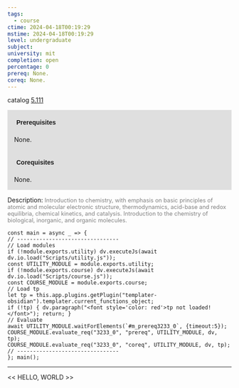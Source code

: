```yaml
---
tags:
  - course
ctime: 2024-04-18T00:19:29
mstime: 2024-04-18T00:19:29
level: undergraduate
subject: 
university: mit
completion: open
percentage: 0
prereq: None.
coreq: None.
---
```


catalog [5.111](http://student.mit.edu/catalog/m5a.html#5.111)

<span style="display: block; padding: 15px; background-color: rgb(100, 100, 100, 0.2);"><font id="m_prereq3233_0" style="display: block; font-family: Arial, sans-serif; font-weight: bold; padding: 5px">Prerequisites</font><br><span id="prereq3233_0">None.</span></span>
<span style="display: block; padding: 15px; background-color: rgb(100, 100, 100, 0.2);"><font id="m_coreq3233_0" style="display: block; font-family: Arial, sans-serif; font-weight: bold; padding: 5px">Corequisites</font><br><span id="coreq3233_0">None.</span></span>

<font style="">Description:</font>
<font style="color: grey; font-size: 0.8rem;">Introduction to chemistry, with emphasis on basic principles of atomic and molecular electronic structure, thermodynamics, acid-base and redox equilibria, chemical kinetics, and catalysis. Introduction to the chemistry of biological, inorganic, and organic molecules.</font>

```dataviewjs
const main = async _ => {
// --------------------------------
// Load modules
if (!module.exports.utility) dv.executeJs(await dv.io.load("Scripts/utility.js"));
const UTILITY_MODULE = module.exports.utility;
if (!module.exports.course) dv.executeJs(await dv.io.load("Scripts/course.js"));
const COURSE_MODULE = module.exports.course;
// Load tp
let tp = this.app.plugins.getPlugin("templater-obsidian").templater.current_functions_object;
if (!tp) { dv.paragraph("<font style='color: red'>tp not loaded!</font>"); return; }
// Evaluate
await UTILITY_MODULE.waitForElements(`#m_prereq3233_0`, {timeout:5});
COURSE_MODULE.evaluate_req("3233_0", "prereq", UTILITY_MODULE, dv, tp);
COURSE_MODULE.evaluate_req("3233_0", "coreq", UTILITY_MODULE, dv, tp);
// --------------------------------
}; main();
```

---

<< HELLO, WORLD >>
